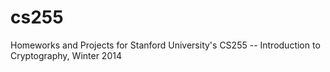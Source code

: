 cs255
=====

Homeworks and Projects for Stanford University's CS255 -- Introduction to Cryptography, Winter 2014

